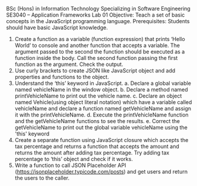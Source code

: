 BSc (Hons) in Information Technology
Specializing in Software Engineering
SE3040 – Application Frameworks
Lab 01
Objective: Teach a set of basic concepts in the JavaScript programming language.
Prerequisites: Students should have basic JavaScript knowledge.

1. Create a function as a variable (function expression) that prints ‘Hello World’ to console
   and another function that accepts a variable. The argument passed to the second
   the function should be executed as a function inside the body. Call the second function
   passing the first function as the argument. Check the output.
2. Use curly brackets to create JSON like JavaScript object and add properties and
   functions to the object.
3. Understand the ‘this’ keyword in JavaScript.
   a. Declare a global variable named vehicleName in the window object.
   b. Declare a method named printVehicleName to print out the vehicle name.
   c. Declare an object named Vehicle(using object literal notation) which have a
   variable called vehicleName and declare a function named getVehicleName and
   assign it with the printVehicleName.
   d. Execute the printVehicleName function and the getVehicleName functions to see
   the results.
   e. Correct the getVehicleName to print out the global variable vehicleName using
   the 'this' keyword
4. Create a separate function using JavaScript closure which accepts the tax percentage
   and returns a function that accepts the amount and returns the amount after adding tax
   percentage. Try adding tax percentage to ‘this’ object and check if it works.
5. Write a function to call JSON Placeholder API
   (https://jsonplaceholder.typicode.com/posts) and get users and return the users to the
   caller.
